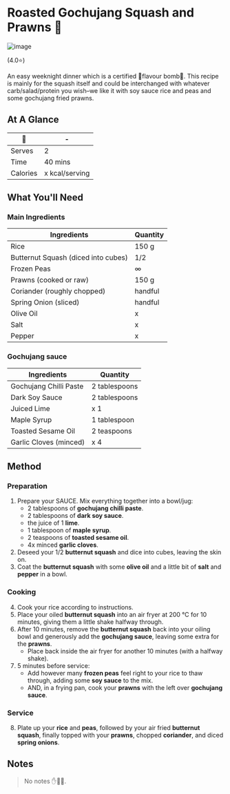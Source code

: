 # Roasted Gochujang Squash and Prawns 🦐

![image](https://drive.google.com/uc?export=view&id=1V--MCbE6A9BUFsWWThn9hJhAHKBrL8jz)

(4.0⭐️)

An easy weeknight dinner which is a certified 🥵flavour bomb🥵. This recipe is mainly for the squash itself and could be interchanged with whatever carb/salad/protein you wish–we like it with soy sauce rice and peas and some gochujang fried prawns.

## At A Glance

| 🦐       | -              |
| -------- | -------------- |
| Serves   | 2              |
| Time     | 40 mins        |
| Calories | x kcal/serving |

## What You'll Need

### **Main Ingredients**

| Ingredients                         | Quantity |
| ----------------------------------- | -------- |
| Rice                                | 150 g    |
| Butternut Squash (diced into cubes) | 1/2      |
| Frozen Peas                         | ∞        |
| Prawns (cooked or raw)              | 150 g    |
| Coriander (roughly chopped)         | handful  |
| Spring Onion (sliced)               | handful  |
| Olive Oil                           | x        |
| Salt                                | x        |
| Pepper                              | x        |

### **Gochujang sauce**

| Ingredients            | Quantity      |
| ---------------------- | ------------- |
| Gochujang Chilli Paste | 2 tablespoons |
| Dark Soy Sauce         | 2 tablespoons |
| Juiced Lime            | x 1           |
| Maple Syrup            | 1 tablespoon  |
| Toasted Sesame Oil     | 2 teaspoons   |
| Garlic Cloves (minced) | x 4           |

## Method

### **Preparation**

1. Prepare your SAUCE. Mix everything together into a bowl/jug:
	- 2 tablespoons of **gochujang chilli paste**.
	- 2 tablespoons of **dark soy sauce**.
	- the juice of 1 **lime**.
	- 1 tablespoon of **maple syrup**.
	- 2 teaspoons of **toasted sesame oil**.
	- 4x minced **garlic cloves**.
2. Deseed your 1/2 **butternut squash** and dice into cubes, leaving the skin on.
3. Coat the **butternut squash** with some **olive oil** and a little bit of **salt** and **pepper** in a bowl.

### **Cooking**

4. Cook your rice according to instructions.
5. Place your oiled **butternut squash** into an air fryer at 200 °C for 10 minutes, giving them a little shake halfway through.
6. After 10 minutes, remove the **butternut squash** back into your oiling bowl and generously add the **gochujang sauce**, leaving some extra for the **prawns**.
	- Place back inside the air fryer for another 10 minutes (with a halfway shake).
7. 5 minutes before service:
	- Add however many **frozen peas** feel right to your rice to thaw through, adding some **soy sauce** to the mix.
	- AND, in a frying pan, cook your **prawns** with the left over **gochujang sauce**.

### **Service**

8. Plate up your **rice** and **peas**, followed by your air fried **butternut squash**, finally topped with your **prawns**, chopped **coriander**, and diced **spring onions**.

## Notes

> No notes ✋😤🤚.